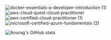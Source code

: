 ![docker-essentials-a-developer-introduction (1)](https://user-images.githubusercontent.com/37016326/236577798-ff7910eb-f349-4862-9bdc-6b9d2cb02723.png) ![aws-cloud-quest-cloud-practitioner](https://user-images.githubusercontent.com/37016326/236578065-37317a04-9a7b-4707-9935-de8165a7ac67.png) ![aws-certified-cloud-practitioner (1)](https://user-images.githubusercontent.com/37016326/236577958-540dad0f-6d80-4141-8df6-174a3e69e352.png) ![microsoft-certified-azure-fundamentals (2)](https://user-images.githubusercontent.com/37016326/236578454-d8a2944f-1a10-45d0-8289-5373c4485370.png)

![Anurag's GitHub stats](https://github-readme-stats.vercel.app/api?username=johnnydappz&show_icons=true&theme=radical)




